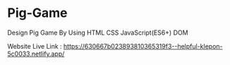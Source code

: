 # Pig-Game

Design Pig Game By Using HTML CSS JavaScript(ES6+) DOM

Website Live Link : https://630667b023893810365319f3--helpful-klepon-5c0033.netlify.app/
